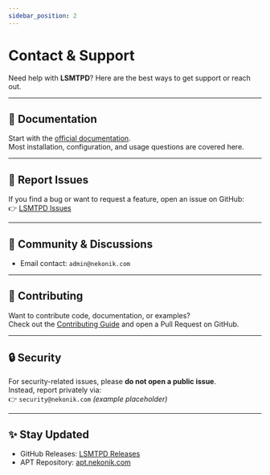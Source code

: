 ```yaml
---
sidebar_position: 2
---
```


# Contact & Support

Need help with **LSMTPD**? Here are the best ways to get support or reach out.  

---

## 📖 Documentation
Start with the [official documentation](../intro.md).  
Most installation, configuration, and usage questions are covered here.  

---

## 🐛 Report Issues
If you find a bug or want to request a feature, open an issue on GitHub:  
👉 [LSMTPD Issues](https://github.com/Neko-Nik/LSMTP/issues)  

---

## 💬 Community & Discussions
- Email contact: `admin@nekonik.com`

---

## 🤝 Contributing
Want to contribute code, documentation, or examples?  
Check out the [Contributing Guide](../getting-started/build.md) and open a Pull Request on GitHub.  

---

## 🔒 Security
For security-related issues, please **do not open a public issue**.  
Instead, report privately via:  
👉 `security@nekonik.com` *(example placeholder)*  

---

## ✨ Stay Updated
- GitHub Releases: [LSMTPD Releases](https://github.com/Neko-Nik/LSMTP/releases)  
- APT Repository: [apt.nekonik.com](https://apt.nekonik.com)  

